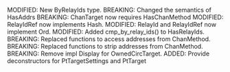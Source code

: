 MODIFIED: New ByRelayIds type.
BREAKING: Changed the semantics of HasAddrs
BREAKING: ChanTarget now requires HasChanMethod
MODIFIED: RelayIdRef now implements Hash.
MODIFIED: RelayId and RelayIdRef now implement Ord.
MODIFIED: Added cmp_by_relay_ids() to HasRelayIds.
BREAKING: Replaced functions to access addresses from ChanMethod.
BREAKING: Replaced functions to strip addresses from ChanMethod.
BREAKING: Remove impl Display for OwnedCircTarget.
ADDED: Provide deconstructors for PtTargetSettings and PtTarget
